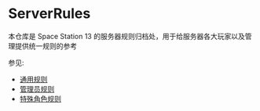 # ServerRules
本仓库是 Space Station 13 的服务器规则归档处，用于给服务器各大玩家以及管理提供统一规则的参考

参见: 
- [通用规则](https://github.com/Woop13/ServerRules/blob/main/Universal%20Rules.md)
- [管理员规则](https://github.com/Woop13/ServerRules/blob/main/Admin%20Rules.md)
- [特殊角色规则](https://github.com/Woop13/ServerRules/blob/main/Special%20Roles%20Rules.md)
